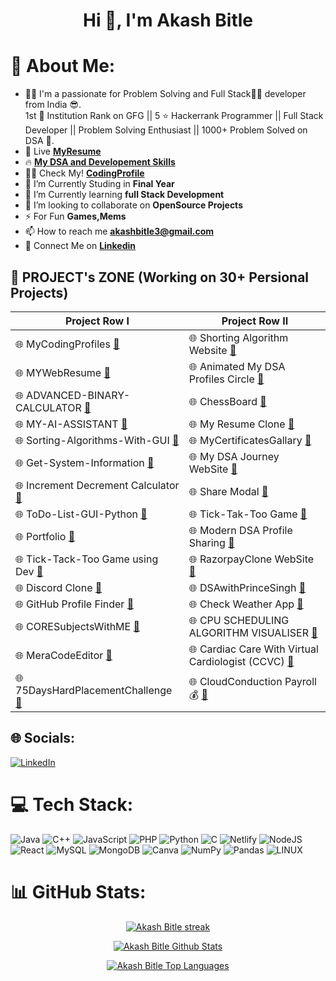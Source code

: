 <h1 align="center">Hi 👋, I'm <b>Akash Bitle</b></h1>

# 💫 About Me:
- 👨‍💻 I'm a passionate for Problem Solving and Full Stack👨‍💻 developer from India 😎.<br>1st 🥇 Institution Rank on GFG || 5 ⭐ Hackerrank Programmer || Full Stack Developer || Problem Solving Enthusiast || 1000+ Problem Solved on DSA 🧡.
- 📔 Live [**MyResume**](https://drive.google.com/file/d/1knysyrsUOQuov7YQlbTrqciLvG5znFDN/view?usp=sharing)
- 🔥 [**My DSA and Developement Skills**](https://linktr.ee/akash_bitle)
- 👨‍💻 Check My! [**CodingProfile**](https://bitleakash6.github.io/MyCodingProfiles/)
- 🔭 I’m Currently Studing in **Final Year**
- 📘 I’m Currently learning ****full Stack Development****
- 👯 I’m looking to collaborate on **OpenSource Projects**
- ⚡ For Fun **Games,Mems**
- 📫 How to reach me **akashbitle3@gmail.com**
- 🔗 Connect Me on [**Linkedin**](https://linkedin.com/in/https://linkedin.com/akash-bitle)

## 📝 PROJECT's ZONE (Working on 30+ Persional Projects)

| Project Row I                        | Project Row II      |
|------------------------------------|----------------------------------------|
| 🌐  MyCodingProfiles [**🔗**]() | 🌐 Shorting Algorithm Website [**🔗**]() | 
| 🌐  MYWebResume [**🔗**]() | 🌐 Animated My DSA Profiles Circle [**🔗**]() | 
| 🌐 ADVANCED-BINARY-CALCULATOR [**🔗**]() | 🌐 ChessBoard [**🔗**]() | 
| 🌐 MY-AI-ASSISTANT [**🔗**]() | 🌐 My Resume Clone [**🔗**]() | 
| 🌐 Sorting-Algorithms-With-GUI [**🔗**]() | 🌐 MyCertificatesGallary [**🔗**]() | 
| 🌐 Get-System-Information [**🔗**]() | 🌐 My DSA Journey WebSite  [**🔗**]() |
| 🌐 Increment Decrement Calculator [**🔗**]() | 🌐 Share Modal [**🔗**]() | 
| 🌐 ToDo-List-GUI-Python [**🔗**]() | 🌐 Tick-Tak-Too Game [**🔗**]() | 
| 🌐 Portfolio [**🔗**]() | 🌐 Modern DSA Profile Sharing [**🔗**]() |
| 🌐 Tick-Tack-Too Game using Dev [**🔗**]() | 🌐 RazorpayClone WebSite [**🔗**]() | 
| 🌐 Discord Clone [**🔗**]() | 🌐 DSAwithPrinceSingh [**🔗**]() | 
| 🌐 GitHub Profile Finder [**🔗**]() | 🌐 Check Weather App [**🔗**]() | 
| 🌐 CORESubjectsWithME [**🔗**]() | 🌐 CPU SCHEDULING ALGORITHM VISUALISER [**🔗**]() | 
| 🌐 MeraCodeEditor [**🔗**]() | 🌐 Cardiac Care With Virtual Cardiologist (CCVC) [**🔗**]() |  
| 🌐 75DaysHardPlacementChallenge [**🔗**]() | 🌐 CloudConduction Payroll 💰 [**🔗**]()


## 🌐 Socials:
[![LinkedIn](https://img.shields.io/badge/LinkedIn-%230077B5.svg?logo=linkedin&logoColor=white)](https://linkedin.com/in/https://linkedin.com/akash-bitle) 


# 💻 Tech Stack:
![Java](https://img.shields.io/badge/java-%23ED8B00.svg?style=plastic&logo=java&logoColor=white) ![C++](https://img.shields.io/badge/c++-%2300599C.svg?style=plastic&logo=c%2B%2B&logoColor=white) ![JavaScript](https://img.shields.io/badge/javascript-%23323330.svg?style=plastic&logo=javascript&logoColor=%23F7DF1E) ![PHP](https://img.shields.io/badge/php-%23777BB4.svg?style=plastic&logo=php&logoColor=white) ![Python](https://img.shields.io/badge/python-3670A0?style=plastic&logo=python&logoColor=ffdd54) ![C](https://img.shields.io/badge/c-%2300599C.svg?style=plastic&logo=c&logoColor=white) ![Netlify](https://img.shields.io/badge/netlify-%23000000.svg?style=plastic&logo=netlify&logoColor=#00C7B7) ![NodeJS](https://img.shields.io/badge/node.js-6DA55F?style=plastic&logo=node.js&logoColor=white) ![React](https://img.shields.io/badge/react-%2320232a.svg?style=plastic&logo=react&logoColor=%2361DAFB) ![MySQL](https://img.shields.io/badge/mysql-%2300f.svg?style=plastic&logo=mysql&logoColor=white) ![MongoDB](https://img.shields.io/badge/MongoDB-%234ea94b.svg?style=plastic&logo=mongodb&logoColor=white) ![Canva](https://img.shields.io/badge/Canva-%2300C4CC.svg?style=plastic&logo=Canva&logoColor=white) ![NumPy](https://img.shields.io/badge/numpy-%23013243.svg?style=plastic&logo=numpy&logoColor=white) ![Pandas](https://img.shields.io/badge/pandas-%23150458.svg?style=plastic&logo=pandas&logoColor=white) ![LINUX](https://img.shields.io/badge/Linux-FCC624?style=plastic&logo=linux&logoColor=black)


# 📊 GitHub Stats:
<p align="center">
    <a href="https://https://github.com/bitleakash6/github-readme-streak-stats">
        <img title="🔥 Get streak stats for your profile at git.io/streak-stats" alt="Akash Bitle streak" src="https://github-readme-streak-stats.herokuapp.com/?user=bitleakash6&theme=black-ice&hide_border=true&stroke=0000&background=060A0CD0"/>
    </a>
</p>

<p align="center">
    <a href="https://github.com/bitleakash6/github-readme-stats"><img alt="Akash Bitle Github Stats" src="https://github-readme-stats.vercel.app/api?username=bitleakash6&show_icons=true&count_private=true&theme=react&hide_border=true&bg_color=0D1117" />
    </a>
</p>
<p align="center">
    <a href="https://github.com/bitleakash6/github-readme-stats"><img alt="Akash Bitle Top Languages" src="https://github-readme-stats.vercel.app/api/top-langs/?username=bitleakash6&langs_count=8&count_private=true&layout=compact&theme=react&hide_border=true&bg_color=0D1117" />
    </a>
</p>
